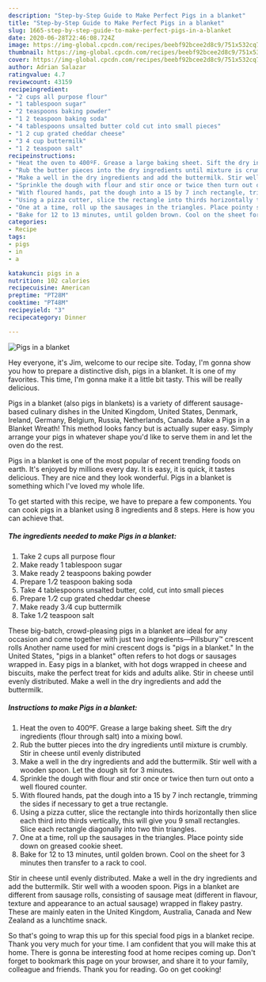 ```yaml
---
description: "Step-by-Step Guide to Make Perfect Pigs in a blanket"
title: "Step-by-Step Guide to Make Perfect Pigs in a blanket"
slug: 1665-step-by-step-guide-to-make-perfect-pigs-in-a-blanket
date: 2020-06-28T22:46:08.724Z
image: https://img-global.cpcdn.com/recipes/beebf92bcee2d8c9/751x532cq70/pigs-in-a-blanket-recipe-main-photo.jpg
thumbnail: https://img-global.cpcdn.com/recipes/beebf92bcee2d8c9/751x532cq70/pigs-in-a-blanket-recipe-main-photo.jpg
cover: https://img-global.cpcdn.com/recipes/beebf92bcee2d8c9/751x532cq70/pigs-in-a-blanket-recipe-main-photo.jpg
author: Adrian Salazar
ratingvalue: 4.7
reviewcount: 43159
recipeingredient:
- "2 cups all purpose flour"
- "1 tablespoon sugar"
- "2 teaspoons baking powder"
- "1 2 teaspoon baking soda"
- "4 tablespoons unsalted butter cold cut into small pieces"
- "1 2 cup grated cheddar cheese"
- "3 4 cup buttermilk"
- "1 2 teaspoon salt"
recipeinstructions:
- "Heat the oven to 400ºF. Grease a large baking sheet. Sift the dry ingredients (flour through salt) into a mixing bowl."
- "Rub the butter pieces into the dry ingredients until mixture is crumbly. Stir in cheese until evenly distributed"
- "Make a well in the dry ingredients and add the buttermilk. Stir well with a wooden spoon. Let the dough sit for 3 minutes."
- "Sprinkle the dough with flour and stir once or twice then turn out onto a well floured counter."
- "With floured hands, pat the dough into a 15 by 7 inch rectangle, trimming the sides if necessary to get a true rectangle."
- "Using a pizza cutter, slice the rectangle into thirds horizontally then slice each third into thirds vertically, this will give you 9 small rectangles. Slice each rectangle diagonally into two thin triangles."
- "One at a time, roll up the sausages in the triangles. Place pointy side down on greased cookie sheet."
- "Bake for 12 to 13 minutes, until golden brown. Cool on the sheet for 3 minutes then transfer to a rack to cool."
categories:
- Recipe
tags:
- pigs
- in
- a

katakunci: pigs in a 
nutrition: 102 calories
recipecuisine: American
preptime: "PT28M"
cooktime: "PT48M"
recipeyield: "3"
recipecategory: Dinner

---
```



![Pigs in a blanket](https://img-global.cpcdn.com/recipes/beebf92bcee2d8c9/751x532cq70/pigs-in-a-blanket-recipe-main-photo.jpg)

Hey everyone, it's Jim, welcome to our recipe site. Today, I'm gonna show you how to prepare a distinctive dish, pigs in a blanket. It is one of my favorites. This time, I'm gonna make it a little bit tasty. This will be really delicious.

Pigs in a blanket (also pigs in blankets) is a variety of different sausage-based culinary dishes in the United Kingdom, United States, Denmark, Ireland, Germany, Belgium, Russia, Netherlands, Canada. Make a Pigs in a Blanket Wreath! This method looks fancy but is actually super easy. Simply arrange your pigs in whatever shape you&#39;d like to serve them in and let the oven do the rest.

Pigs in a blanket is one of the most popular of recent trending foods on earth. It's enjoyed by millions every day. It is easy, it is quick, it tastes delicious. They are nice and they look wonderful. Pigs in a blanket is something which I've loved my whole life.


To get started with this recipe, we have to prepare a few components. You can cook pigs in a blanket using 8 ingredients and 8 steps. Here is how you can achieve that.

<!--inarticleads1-->

##### The ingredients needed to make Pigs in a blanket:

1. Take 2 cups all purpose flour
1. Make ready 1 tablespoon sugar
1. Make ready 2 teaspoons baking powder
1. Prepare 1 ⁄2 teaspoon baking soda
1. Take 4 tablespoons unsalted butter, cold, cut into small pieces
1. Prepare 1 ⁄2 cup grated cheddar cheese
1. Make ready 3 ⁄4 cup buttermilk
1. Take 1 ⁄2 teaspoon salt


These big-batch, crowd-pleasing pigs in a blanket are ideal for any occasion and come together with just two ingredients—Pillsbury™ crescent rolls Another name used for mini crescent dogs is &#34;pigs in a blanket.&#34; In the United States, &#34;pigs in a blanket&#34; often refers to hot dogs or sausages wrapped in. Easy pigs in a blanket, with hot dogs wrapped in cheese and biscuits, make the perfect treat for kids and adults alike. Stir in cheese until evenly distributed. Make a well in the dry ingredients and add the buttermilk. 

<!--inarticleads2-->

##### Instructions to make Pigs in a blanket:

1. Heat the oven to 400ºF. Grease a large baking sheet. Sift the dry ingredients (flour through salt) into a mixing bowl.
1. Rub the butter pieces into the dry ingredients until mixture is crumbly. Stir in cheese until evenly distributed
1. Make a well in the dry ingredients and add the buttermilk. Stir well with a wooden spoon. Let the dough sit for 3 minutes.
1. Sprinkle the dough with flour and stir once or twice then turn out onto a well floured counter.
1. With floured hands, pat the dough into a 15 by 7 inch rectangle, trimming the sides if necessary to get a true rectangle.
1. Using a pizza cutter, slice the rectangle into thirds horizontally then slice each third into thirds vertically, this will give you 9 small rectangles. Slice each rectangle diagonally into two thin triangles.
1. One at a time, roll up the sausages in the triangles. Place pointy side down on greased cookie sheet.
1. Bake for 12 to 13 minutes, until golden brown. Cool on the sheet for 3 minutes then transfer to a rack to cool.


Stir in cheese until evenly distributed. Make a well in the dry ingredients and add the buttermilk. Stir well with a wooden spoon. Pigs in a blanket are different from sausage rolls, consisting of sausage meat (different in flavour, texture and appearance to an actual sausage) wrapped in flakey pastry. These are mainly eaten in the United Kingdom, Australia, Canada and New Zealand as a lunchtime snack. 

So that's going to wrap this up for this special food pigs in a blanket recipe. Thank you very much for your time. I am confident that you will make this at home. There is gonna be interesting food at home recipes coming up. Don't forget to bookmark this page on your browser, and share it to your family, colleague and friends. Thank you for reading. Go on get cooking!
